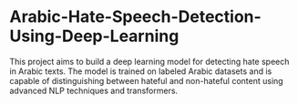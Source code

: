 # Arabic-Hate-Speech-Detection-Using-Deep-Learning
This project aims to build a deep learning model for detecting hate speech in Arabic texts. The model is trained on labeled Arabic datasets and is capable of distinguishing between hateful and non-hateful content using advanced NLP techniques and transformers.

